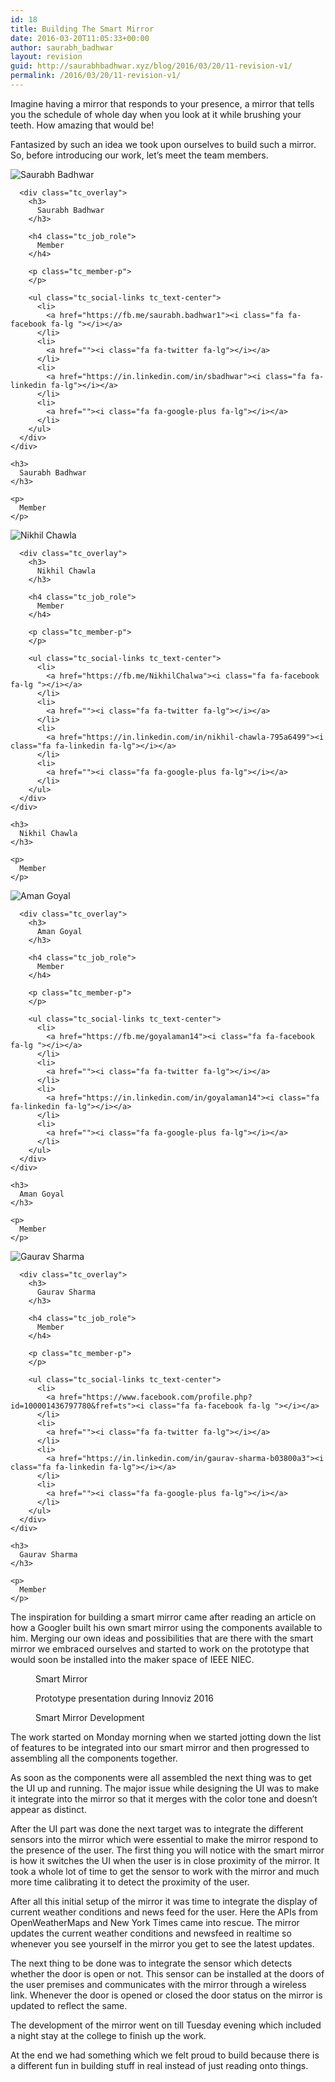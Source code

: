 ```yaml
---
id: 18
title: Building The Smart Mirror
date: 2016-03-20T11:05:33+00:00
author: saurabh_badhwar
layout: revision
guid: http://saurabhbadhwar.xyz/blog/2016/03/20/11-revision-v1/
permalink: /2016/03/20/11-revision-v1/
---
```

<p style="text-align: left;">
  Imagine having a mirror that responds to your presence, a mirror that tells you the schedule of whole day when you look at it while brushing your teeth. How amazing that would be!
</p>

Fantasized by such an idea we took upon ourselves to build such a mirror. So, before introducing our work, let&#8217;s meet the team members.

<div class="tc_team-members">
  <div class="tc_team-member tc_member-col-single tc_text-center">
    <div class="tc_member-thumb">
      <img src="https://i1.wp.com/saurabhbadhwar.xyz/blog/wp-content/uploads/2016/03/saurabh.jpg?w=640" alt="Saurabh Badhwar" data-recalc-dims="1" />
      
      <div class="tc_overlay">
        <h3>
          Saurabh Badhwar
        </h3>
        
        <h4 class="tc_job_role">
          Member
        </h4>
        
        <p class="tc_member-p">
        </p>
        
        <ul class="tc_social-links tc_text-center">
          <li>
            <a href="https://fb.me/saurabh.badhwar1"><i class="fa fa-facebook fa-lg "></i></a>
          </li>
          <li>
            <a href=""><i class="fa fa-twitter fa-lg"></i></a>
          </li>
          <li>
            <a href="https://in.linkedin.com/in/sbadhwar"><i class="fa fa-linkedin fa-lg"></i></a>
          </li>
          <li>
            <a href=""><i class="fa fa-google-plus fa-lg"></i></a>
          </li>
        </ul>
      </div>
    </div>
    
    <h3>
      Saurabh Badhwar
    </h3>
    
    <p>
      Member
    </p>
  </div>
  
  <div class="tc_team-member tc_member-col-single tc_text-center">
    <div class="tc_member-thumb">
      <img src="https://i0.wp.com/saurabhbadhwar.xyz/blog/wp-content/uploads/2016/03/nikhil.jpg?w=640" alt="Nikhil Chawla" data-recalc-dims="1" />
      
      <div class="tc_overlay">
        <h3>
          Nikhil Chawla
        </h3>
        
        <h4 class="tc_job_role">
          Member
        </h4>
        
        <p class="tc_member-p">
        </p>
        
        <ul class="tc_social-links tc_text-center">
          <li>
            <a href="https://fb.me/NikhilChalwa"><i class="fa fa-facebook fa-lg "></i></a>
          </li>
          <li>
            <a href=""><i class="fa fa-twitter fa-lg"></i></a>
          </li>
          <li>
            <a href="https://in.linkedin.com/in/nikhil-chawla-795a6499"><i class="fa fa-linkedin fa-lg"></i></a>
          </li>
          <li>
            <a href=""><i class="fa fa-google-plus fa-lg"></i></a>
          </li>
        </ul>
      </div>
    </div>
    
    <h3>
      Nikhil Chawla
    </h3>
    
    <p>
      Member
    </p>
  </div>
  
  <div class="tc_team-member tc_member-col-single tc_text-center">
    <div class="tc_member-thumb">
      <img src="https://i1.wp.com/saurabhbadhwar.xyz/blog/wp-content/uploads/2016/03/Aman.jpg?w=640" alt="Aman Goyal" data-recalc-dims="1" />
      
      <div class="tc_overlay">
        <h3>
          Aman Goyal
        </h3>
        
        <h4 class="tc_job_role">
          Member
        </h4>
        
        <p class="tc_member-p">
        </p>
        
        <ul class="tc_social-links tc_text-center">
          <li>
            <a href="https://fb.me/goyalaman14"><i class="fa fa-facebook fa-lg "></i></a>
          </li>
          <li>
            <a href=""><i class="fa fa-twitter fa-lg"></i></a>
          </li>
          <li>
            <a href="https://in.linkedin.com/in/goyalaman14"><i class="fa fa-linkedin fa-lg"></i></a>
          </li>
          <li>
            <a href=""><i class="fa fa-google-plus fa-lg"></i></a>
          </li>
        </ul>
      </div>
    </div>
    
    <h3>
      Aman Goyal
    </h3>
    
    <p>
      Member
    </p>
  </div>
  
  <div class="tc_team-member tc_member-col-single tc_text-center">
    <div class="tc_member-thumb">
      <img src="https://i1.wp.com/saurabhbadhwar.xyz/blog/wp-content/uploads/2016/03/Gaurav-Sharma.jpg?w=640" alt="Gaurav Sharma" data-recalc-dims="1" />
      
      <div class="tc_overlay">
        <h3>
          Gaurav Sharma
        </h3>
        
        <h4 class="tc_job_role">
          Member
        </h4>
        
        <p class="tc_member-p">
        </p>
        
        <ul class="tc_social-links tc_text-center">
          <li>
            <a href="https://www.facebook.com/profile.php?id=100001436797780&fref=ts"><i class="fa fa-facebook fa-lg "></i></a>
          </li>
          <li>
            <a href=""><i class="fa fa-twitter fa-lg"></i></a>
          </li>
          <li>
            <a href="https://in.linkedin.com/in/gaurav-sharma-b03800a3"><i class="fa fa-linkedin fa-lg"></i></a>
          </li>
          <li>
            <a href=""><i class="fa fa-google-plus fa-lg"></i></a>
          </li>
        </ul>
      </div>
    </div>
    
    <h3>
      Gaurav Sharma
    </h3>
    
    <p>
      Member
    </p>
  </div>
</div>

The inspiration for building a smart mirror came after reading an article on how a Googler built his own smart mirror using the components available to him. Merging our own ideas and possibilities that are there with the smart mirror we embraced ourselves and started to work on the prototype that would soon be installed into the maker space of IEEE NIEC.

<div id='gallery-4' class='gallery galleryid-18 gallery-columns-3 gallery-size-thumbnail'>
  <figure class='gallery-item'> 
  
  <div class='gallery-icon portrait'>
    <a href='http://saurabhbadhwar.xyz/blog/2016/03/20/building-the-smart-mirror/img_20160318_124940/'><img src="https://i2.wp.com/saurabhbadhwar.xyz/blog/wp-content/uploads/2016/03/IMG_20160318_124940-e1458470871934-150x150.jpg?resize=150%2C150" class="attachment-thumbnail size-thumbnail" alt="" aria-describedby="gallery-4-13" srcset="https://i2.wp.com/saurabhbadhwar.xyz/blog/wp-content/uploads/2016/03/IMG_20160318_124940-e1458470871934.jpg?resize=150%2C150 150w, https://i2.wp.com/saurabhbadhwar.xyz/blog/wp-content/uploads/2016/03/IMG_20160318_124940-e1458470871934.jpg?zoom=2&resize=150%2C150 300w, https://i2.wp.com/saurabhbadhwar.xyz/blog/wp-content/uploads/2016/03/IMG_20160318_124940-e1458470871934.jpg?zoom=3&resize=150%2C150 450w" sizes="(max-width: 150px) 100vw, 150px" data-recalc-dims="1" /></a>
  </div><figcaption class='wp-caption-text gallery-caption' id='gallery-4-13'> Smart Mirror </figcaption></figure><figure class='gallery-item'> 
  
  <div class='gallery-icon portrait'>
    <a href='http://saurabhbadhwar.xyz/blog/2016/03/20/building-the-smart-mirror/img_20160316_125748/'><img src="https://i0.wp.com/saurabhbadhwar.xyz/blog/wp-content/uploads/2016/03/IMG_20160316_125748-e1458470891254-150x150.jpg?resize=150%2C150" class="attachment-thumbnail size-thumbnail" alt="" aria-describedby="gallery-4-14" srcset="https://i2.wp.com/saurabhbadhwar.xyz/blog/wp-content/uploads/2016/03/IMG_20160316_125748-e1458470891254.jpg?resize=150%2C150 150w, https://i2.wp.com/saurabhbadhwar.xyz/blog/wp-content/uploads/2016/03/IMG_20160316_125748-e1458470891254.jpg?zoom=2&resize=150%2C150 300w, https://i2.wp.com/saurabhbadhwar.xyz/blog/wp-content/uploads/2016/03/IMG_20160316_125748-e1458470891254.jpg?zoom=3&resize=150%2C150 450w" sizes="(max-width: 150px) 100vw, 150px" data-recalc-dims="1" /></a>
  </div><figcaption class='wp-caption-text gallery-caption' id='gallery-4-14'> Prototype presentation during Innoviz 2016 </figcaption></figure><figure class='gallery-item'> 
  
  <div class='gallery-icon portrait'>
    <a href='http://saurabhbadhwar.xyz/blog/2016/03/20/building-the-smart-mirror/img_20160314_124850/'><img src="https://i2.wp.com/saurabhbadhwar.xyz/blog/wp-content/uploads/2016/03/IMG_20160314_124850-e1458470912710-150x150.jpg?resize=150%2C150" class="attachment-thumbnail size-thumbnail" alt="" aria-describedby="gallery-4-15" srcset="https://i1.wp.com/saurabhbadhwar.xyz/blog/wp-content/uploads/2016/03/IMG_20160314_124850-e1458470912710.jpg?resize=150%2C150 150w, https://i1.wp.com/saurabhbadhwar.xyz/blog/wp-content/uploads/2016/03/IMG_20160314_124850-e1458470912710.jpg?zoom=2&resize=150%2C150 300w, https://i1.wp.com/saurabhbadhwar.xyz/blog/wp-content/uploads/2016/03/IMG_20160314_124850-e1458470912710.jpg?zoom=3&resize=150%2C150 450w" sizes="(max-width: 150px) 100vw, 150px" data-recalc-dims="1" /></a>
  </div><figcaption class='wp-caption-text gallery-caption' id='gallery-4-15'> Smart Mirror Development </figcaption></figure>
</div>

The work started on Monday morning when we started jotting down the list of features to be integrated into our smart mirror and then progressed to assembling all the components together.

As soon as the components were all assembled the next thing was to get the UI up and running. The major issue while designing the UI was to make it integrate into the mirror so that it merges with the color tone and doesn&#8217;t appear as distinct.

After the UI part was done the next target was to integrate the different sensors into the mirror which were essential to make the mirror respond to the presence of the user. The first thing you will notice with the smart mirror is how it switches the UI when the user is in close proximity of the mirror. It took a whole lot of time to get the sensor to work with the mirror and much more time calibrating it to detect the proximity of the user.

After all this initial setup of the mirror it was time to integrate the display of current weather conditions and news feed for the user. Here the APIs from OpenWeatherMaps and New York Times came into rescue. The mirror updates the current weather conditions and newsfeed in realtime so whenever you see yourself in the mirror you get to see the latest updates.

The next thing to be done was to integrate the sensor which detects whether the door is open or not. This sensor can be installed at the doors of the user premises and communicates with the mirror through a wireless link. Whenever the door is opened or closed the door status on the mirror is updated to reflect the same.

The development of the mirror went on till Tuesday evening which included a night stay at the college to finish up the work.

At the end we had something which we felt proud to build because there is a different fun in building stuff in real instead of just reading onto things.